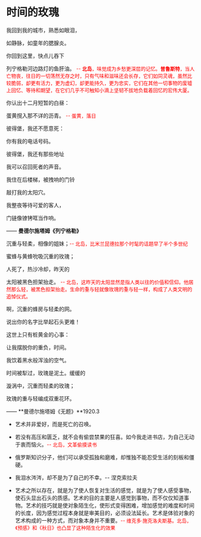 

# 时间的玫瑰

我回到我的城市，熟悉如眼泪，

如静脉，如童年的腮腺炎。

你回到这里，快点儿吞下

列宁格勒河边路灯的鱼肝油。
<font size=2.5 color=red>-- **北岛**，味觉成为乡愁更深层的记忆。**普鲁斯特**，当人亡物丧，往日的一切荡然无存之时，只有气味和滋味还会长存，它们如同灵魂，虽然比较脆弱，却更有活力，更为虚幻，却更能持久，更为忠实，它们在其他一切事物的废墟上回忆、等待和期望，在它们几乎不可触知小滴上坚韧不拔地负载着回忆的宏伟大厦。</font>

你认出十二月短暂的白昼：

蛋黄撹入那不详的沥青。 <font size=2.5 color=red>-- 蛋黄，落日</font>

彼得堡，我还不愿意死：

你有我的电话号码。

彼得堡，我还有那些地址

我可以召回死者的声音。

我住在后楼梯，被拽响的门铃

敲打我的太阳穴。

我整夜等待可爱的客人，

门链像镣铐哐当作响。

—— **曼德尔施塔姆《列宁格勒》**

沉重与轻柔，相像的姐妹；<font size=2.5 color=red>-- 北岛，比米兰昆德拉那个时髦的话题早了半个多世纪</font>

蜜蜂与黄蜂吮吸沉重的玫瑰；

人死了，热沙冷却，昨天的

太阳被黑色担架抬走。
<font size=2.5 color=red>-- 北岛，这昨天的太阳显然是指人类以往的价值和信仰。他居然那么轻，被黑色担架抬走。生命的重与轻就像玫瑰的重与轻一样，构成了人类文明的追悼仪式。</font>

啊，沉重的蜂房与轻柔的网。

说出你的名字比举起石头更难！

这世上只有桩黄金的心事：

让我摆脱你的重负，时间。

我饮着黑水般浑浊的空气。

时间被犁过，玫瑰是泥土。缓缓的

漩涡中，沉重而轻柔的玫瑰；

玫瑰的重与轻编成双重花环。

—— **曼德尔施塔姆《无题》**1920.3

* 艺术并非爱好，而是死亡的召唤。
* 若没有高压和匮乏，就不会有偷尝禁果的狂喜。如今我走进书店，为自己无动于衷而恼火。<font size=2.5 color=red>-- 北岛，文革偷摸读书</font>

* 俄罗斯知识分子，他们可以承受孤独和磨难，却惟独不能忍受生活的刻板和僵硬。

* 我泪水涔涔，却不是为了自己的不幸。-- 涅克索拉夫

* 艺术之所以存在，就是为了使人恢复对生活的感觉，就是为了使人感受事物，使石头显出石头的质感。艺术的目的主要是人感觉到事物，而不仅仅知道事物。艺术的技巧就是使对象陌生化，使形式变得困难，增加感觉的难度和时间的长度，因为感觉过程本身就是审美目的，必须设法延长。艺术是体验对象的艺术构成的一种方式，而对象本身并不重要。<font size=2.5 color=red>-- 维克多·施克洛夫斯基。北岛，《预感》和《秋日》也凸显了这种陌生化的效果</font>



 